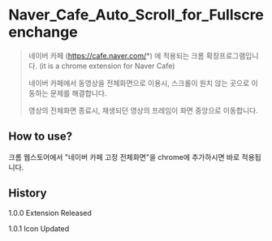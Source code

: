 # Naver_Cafe_Auto_Scroll_for_Fullscreenchange
>네이버 카페 (https://cafe.naver.com/*) 에 적용되는 크롬 확장프로그램입니다.
>(it is a chrome extension for Naver Cafe)
>
>네이버 카페에서 동영상을 전체화면으로 이용시, 스크롤이 원치 않는 곳으로 이동하는 문제를 해결합니다.
>
>영상의 전체화면 종료시, 재생되던 영상의 프레임이 화면 중앙으로 이동합니다.
>
## How to use?
크롬 웹스토어에서 "네이버 카페 고정 전체화면"을 chrome에 추가하시면 바로 적용됩니다.

## History
1.0.0 Extension Released

1.0.1 Icon Updated 
